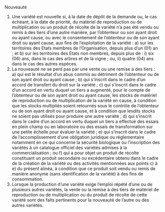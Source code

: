 Nouveauté
1) Une variété est nouvelle si, à la date de dépôt de la demande ou, le cas échéant, à la
date de priorité, du matériel de reproduction ou de multiplication ou un produit de
récolte de la variété n’a pas été vendu ou remis à des tiers d’une autre manière, par
l’obtenteur ou son ayant droit ou ayant cause, ou avec le consentement de l’obtenteur
ou de son ayant droit ou ayant cause, aux fins de l’exploitation de la variété :
a) sur les territoires des Etats membres de l’Organisation, depuis plus d’un
(01) an ; et
b) sur les territoires des Etats non membres, depuis plus de :
i) six (06) ans, dans le cas des arbres et de la vigne ;
ou,
ii) quatre (04) ans dans le cas des autres espèces.
2) La nouveauté ne se perd pas par une vente ou une remise à des tiers :
a) qui est le résultat d’un abus commis au détriment de l’obtenteur ou de
son ayant droit ou ayant cause ;
b) qui s’inscrit dans le cadre d’un accord de transfert du droit sur la variété ;
c) qui s’inscrit dans le cadre d’un accord en vertu duquel un tiers a
augmenté, pour le compte de l’obtenteur ou de son ayant droit ou ayant
cause, les stocks de matériel de reproduction ou de multiplication de la
variété en cause, à condition que les stocks multipliés soient retournés
sous le contrôle de l’obtenteur ou de son ayant droit ou ayant cause, et à
condition que lesdits stocks ne soient pas utilisés pour produire une autre
variété ;
d) qui s’inscrit dans le cadre d’un accord en vertu duquel un tiers a effectué
des essais en plein champ ou en laboratoire ou des essais de
transformation sur une petite échelle pour évaluer la variété ;
e) qui s’inscrit dans le cadre de l’accomplissement d’une obligation juridique
ou réglementaire notamment en ce qui concerne la sécurité biologique ou
l’inscription des variétés à un catalogue officiel des variétés admises à la
commercialisation ; ou
f) qui a pour objet un produit de récolte constituant un produit secondaire
ou excédentaire obtenu dans le cadre de la création de la variété ou des
activités mentionnées aux points c) à e) du présent alinéa, à condition
que ce produit soit vendu ou remis de manière anonyme (sans
identification de la variété) à des fins de consommation.
3) Lorsque la production d’une variété exige l’emploi répété d’une ou de plusieurs autres
variétés, la vente ou la remise à des tiers de matériel de reproduction ou de
multiplication ou du produit de récolte de cette variété sont des faits pertinents pour la
nouveauté de l’autre ou des autres variétés.
